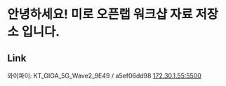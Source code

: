 # 안녕하세요! 미로 오픈랩 워크샵 자료 저장소 입니다.

## Link
와이파이: KT_GIGA_5G_Wave2_9E49 / a5ef06dd98
[172.30.1.55:5500](172.30.1.55:5500)



